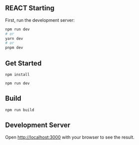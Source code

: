 ## REACT Starting

First, run the development server:

```bash
npm run dev
# or
yarn dev
# or
pnpm dev
```


## Get Started


```
npm install
```


```
npm run dev
```


## Build

```
npm run build
```

## Development Server

Open [http://localhost:3000](http://localhost:3000) with your browser to see the result.